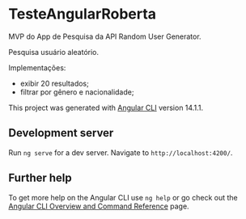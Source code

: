 # TesteAngularRoberta
MVP do App de Pesquisa da API Random User Generator.

Pesquisa usuário aleatório.

Implementações:

- exibir 20 resultados;
- filtrar por gênero e nacionalidade;


This project was generated with [Angular CLI](https://github.com/angular/angular-cli) version 14.1.1.

## Development server

Run `ng serve` for a dev server. Navigate to `http://localhost:4200/`.

## Further help

To get more help on the Angular CLI use `ng help` or go check out the [Angular CLI Overview and Command Reference](https://angular.io/cli) page.
